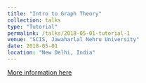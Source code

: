 ```yaml
---
title: "Intro to Graph Theory"
collection: talks
type: "Tutorial"
permalink: /talks/2018-05-01-tutorial-1
venue: "SCIS, Jawaharlal Nehru University"
date: 2018-05-01
location: "New Delhi, India"
---
```


[More information here](https://drive.google.com/file/d/17wn6EFuwBte0v9VyW4LC9SgLDovUmJxB/view?usp=sharing)
